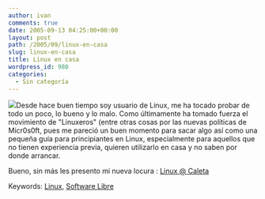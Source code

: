 ```yaml
---
author: ivan
comments: true
date: 2005-09-13 04:25:00+00:00
layout: post
path: /2005/09/linux-en-casa
slug: linux-en-casa
title: Linux en casa
wordpress_id: 980
categories:
  - Sin categoría
---
```


[![](http://photos1.blogger.com/blogger/5311/455/320/linux_caleta.jpg)](http://photos1.blogger.com/blogger/5311/455/1600/linux_caleta.jpg)Desde hace buen tiempo soy usuario de Linux, me ha tocado probar de todo un poco, lo bueno y lo malo. Como últimamente ha tomado fuerza el movimiento de "Linuxeros" (entre otras cosas por las nuevas políticas de Micr0s0ft, pues me pareció un buen momento para sacar algo así como una pequeña guía para principiantes en Linux, especialmente para aquellos que no tienen experiencia previa, quieren utilizarlo en casa y no saben por donde arrancar.

Bueno, sin más les presento mi nueva locura :
[Linux @ Caleta](http://caletalinux.blogspot.com/)

Keywords: [Linux](http://www.technorati.com/tag/Linux), [Software Libre](http://www.technorati.com/tag/software%20libre)

